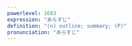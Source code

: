 ```yaml
---
powerlevel: 1683
expression: "あらすじ"
definition: "(n) outline; summary; (P)"
pronunciation: "あらすじ"
---
```

